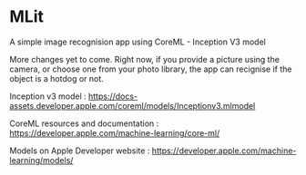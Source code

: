 # MLit
A simple image recognision app using CoreML - Inception V3 model

More changes yet to come. Right now, if you provide a picture using the camera, or choose one from your photo library, the app can recignise if the object is a hotdog or not. 

Inception v3 model : https://docs-assets.developer.apple.com/coreml/models/Inceptionv3.mlmodel

CoreML resources and documentation : https://developer.apple.com/machine-learning/core-ml/

Models on Apple Developer website : https://developer.apple.com/machine-learning/models/
